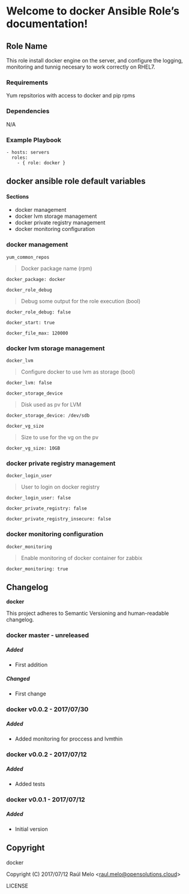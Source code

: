 Welcome to docker Ansible Role’s documentation!
===============================================

Role Name
---------

This role install docker engine on the server, and configure the
logging, monitoring and tunnig necesary to work correctly on RHEL7.

### Requirements

Yum repsitorios with access to docker and pip rpms

### Dependencies

N/A

### Example Playbook

    - hosts: servers
      roles:
        - { role: docker }

docker ansible role default variables
-------------------------------------

#### Sections

-   docker management
-   docker lvm storage management
-   docker private registry management
-   docker monitoring configuration

### docker management

`yum_common_repos`

> Docker package name (rpm)

    docker_package: docker

`docker_role_debug`

> Debug some output for the role execution (bool)

    docker_role_debug: false

    docker_start: true

    docker_file_max: 120000

### docker lvm storage management

`docker_lvm`

> Configure docker to use lvm as storage (bool)

    docker_lvm: false

`docker_storage_device`

> Disk used as pv for LVM

    docker_storage_device: /dev/sdb

`docker_vg_size`

> Size to use for the vg on the pv

    docker_vg_size: 10GB

### docker private registry management

`docker_login_user`

> User to login on docker registry

    docker_login_user: false

    docker_private_registry: false

    docker_private_registry_insecure: false

### docker monitoring configuration

`docker_monitoring`

> Enable monitoring of docker container for zabbix

    docker_monitoring: true

Changelog
---------

**docker**

This project adheres to Semantic Versioning and human-readable
changelog.

### docker master - unreleased

##### Added

-   First addition

##### Changed

-   First change

### docker v0.0.2 - 2017/07/30

##### Added

-   Added monitoring for proccess and lvmthin

### docker v0.0.2 - 2017/07/12

##### Added

-   Added tests

### docker v0.0.1 - 2017/07/12

##### Added

-   Initial version

Copyright
---------

docker

Copyright (C) 2017/07/12 Raúl Melo
&lt;<raul.melo@opensolutions.cloud>&gt;

LICENSE
